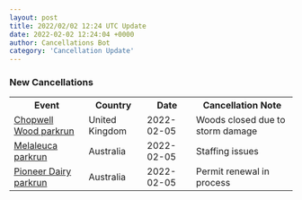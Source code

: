 ```yaml
---
layout: post
title: 2022/02/02 12:24 UTC Update
date: 2022-02-02 12:24:04 +0000
author: Cancellations Bot
category: 'Cancellation Update'
---
```


<h3>New Cancellations</h3>
<div class='hscrollable'>
<table style='width: 100%'>
    <tr>
        <th>Event</th>
        <th>Country</th>
        <th>Date</th>
        <th>Cancellation Note</th>
    </tr>
    <tr>
        <td><a href="https://www.parkrun.org.uk/chopwellwood">Chopwell Wood parkrun</a></td>
        <td>United Kingdom</td>
        <td>2022-02-05</td>
        <td>Woods closed due to storm damage</td>
    </tr>
    <tr>
        <td><a href="">Melaleuca parkrun</a></td>
        <td>Australia</td>
        <td>2022-02-05</td>
        <td>Staffing issues</td>
    </tr>
    <tr>
        <td><a href="https://www.parkrun.com.au/pioneerdairy">Pioneer Dairy parkrun</a></td>
        <td>Australia</td>
        <td>2022-02-05</td>
        <td>Permit renewal in process</td>
    </tr>
</table>
</div>
